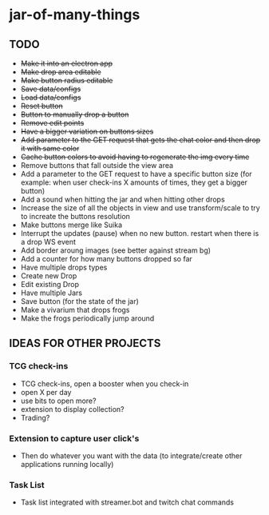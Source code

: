 # jar-of-many-things

## TODO
- ~~Make it into an electron app~~
- ~~Make drop area editable~~
- ~~Make button radius editable~~
- ~~Save data/configs~~
- ~~Load data/configs~~
- ~~Reset button~~
- ~~Button to manually drop a button~~
- ~~Remove edit points~~
- ~~Have a bigger variation on buttons sizes~~
- ~~Add parameter to the GET request that gets the chat color and then drop it with same color~~
- ~~Cache button colors to avoid having to regenerate the img every time~~
- Remove buttons that fall outside the view area
- Add a parameter to the GET request to have a specific button size (for example: when user check-ins X amounts of times, they get a bigger button)
- Add a sound when hitting the jar and when hitting other drops
- Increase the size of all the objects in view and use transform/scale to try to increate the buttons resolution
- Make buttons merge like Suika
- Interrupt the updates (pause) when no new button. restart when there is a drop WS event
- Add border aroung images (see better against stream bg)
- Add a counter for how many buttons dropped so far
- Have multiple drops types
- Create new Drop
- Edit existing Drop
- Have multiple Jars
- Save button (for the state of the jar)
- Make a vivarium that drops frogs
- Make the frogs periodically jump around

## IDEAS FOR OTHER PROJECTS
### TCG check-ins
- TCG check-ins, open a booster when you check-in
- open X per day
- use bits to open more?
- extension to display collection?
- Trading?
### Extension to capture user click's
- Then do whatever you want with the data (to integrate/create other applications running locally)
### Task List
- Task list integrated with streamer.bot and twitch chat commands

